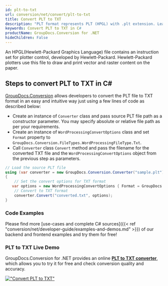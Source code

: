 ```yaml
---
id: plt-to-txt
url: conversion/net/convert/plt-to-txt
title: Convert PLT to TXT
description: "PLT format represents PLT (HPGL) with .plt extension. Learn how to convert PLT to TXT file programmatically in C# language using GroupDocs.Conversion for .NET library."
keywords: Convert PLT to TXT in C#
productName: GroupDocs.Conversion for .NET
hideChildren: False
---
```


An HPGL(Hewlett-Packard Graphics Language) file contains an instruction set for plotter control, developed by Hewlett-Packard. Hewlett-Packard plotters use this file to draw and print vector and raster content on the paper.

## Steps to convert PLT to TXT in C#

[GroupDocs.Conversion](https://products.groupdocs.com/conversion/net) allows developers to convert the PLT file to TXT format in an easy and intuitive way just using a few lines of code as described below:

* Create an instance of `Converter` class and pass source PLT file path as a constructor parameter. You may specify absolute or relative file path as per your requirements. 
* Create an instance of `WordProcessingConvertOptions` class and set `Format` property to `GroupDocs.Conversion.FileTypes.WordProcessingFileType.Txt`.
* Call `Converter` class `Convert` method and pass the filename for the converted TXT file and the `WordProcessingConvertOptions` object from the previous step as parameters.

```csharp
// Load the source PLT file
using (var converter = new GroupDocs.Conversion.Converter("sample.plt"))
{
    // Set the convert options for TXT format
   var options = new WordProcessingConvertOptions { Format = GroupDocs.Conversion.FileTypes.WordProcessingFileType.Txt };
    // Convert to TXT format
    converter.Convert("converted.txt", options);
}
```

### Code Examples

Please find more [use-cases and complete C# sources]({{< ref "conversion/net/developer-guide/examples-and-demos.md" >}}) of our backend and frontend examples and try them for free!

### PLT to TXT Live Demo

GroupDocs.Conversion for .NET provides an online [**PLT to TXT converter**](https://products.groupdocs.app/conversion/plt-to-txt), which allows you to try it for free and check conversion quality and accuracy.

[!["Convert PLT to TXT"](conversion/net/images/convert-to-txt/convert-plt-to-txt.png)](https://products.groupdocs.app/conversion/plt-to-txt)